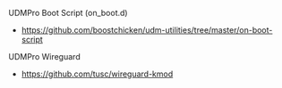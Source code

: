 UDMPro Boot Script (on_boot.d)
- https://github.com/boostchicken/udm-utilities/tree/master/on-boot-script

UDMPro Wireguard
- https://github.com/tusc/wireguard-kmod
